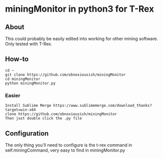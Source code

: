 # miningMonitor in python3 for T-Rex

## About

This could probably be easily edited into working for other mining software. Only tested with T-Rex. 

## How-to
	cd ~
	git clone https://github.com/obnoxiousish/miningMonitor
	cd miningMonitor
	python miningMonitor.py

### Easier
	Install Sublime Merge https://www.sublimemerge.com/download_thanks?target=win-x64
	clone https://github.com/obnoxiousish/miningMonitor
	Then just double click the .py file

## Configuration
The only thing you'll need to configure is the t-rex command in self.miningCommand, very easy to find in miningMonitor.py